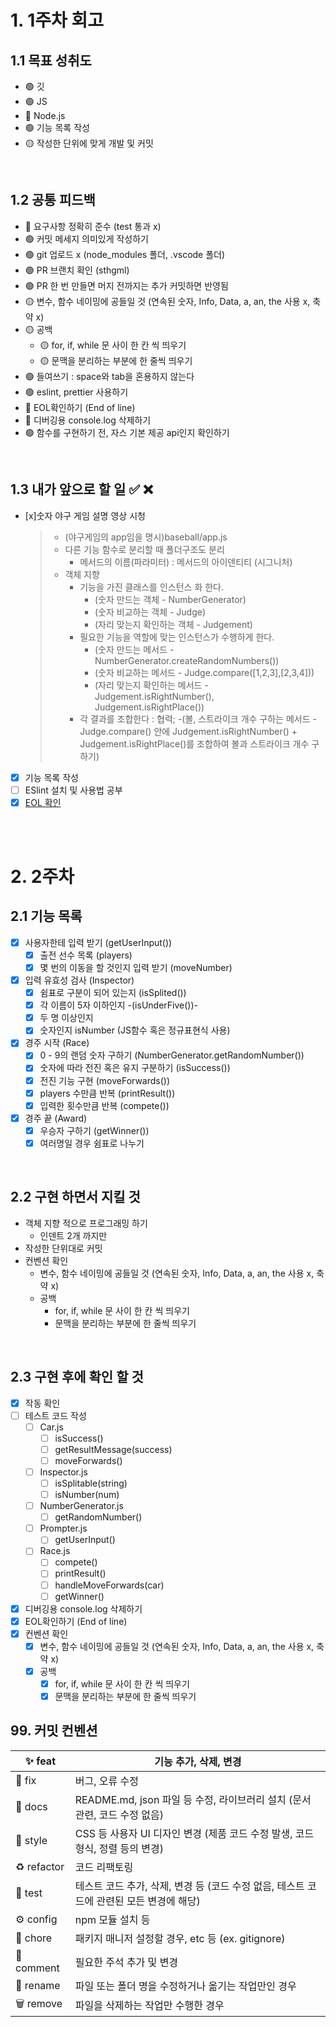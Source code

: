 # 1. 1주차 회고
## 1.1 목표 성취도 
- 🟢 깃 
- 🟢 JS 
- 🔴 Node.js 
- 🟢 기능 목록 작성 
- 🟡 작성한 단위에 맞게 개발 및 커밋 

<br />
 
## 1.2 공통 피드백
- 🔴 요구사항 정확히 준수  (test 통과 x)
- 🟢 커밋 메세지 의미있게 작성하기 
- 🟢 git 업로드 x (node_modules 폴더, .vscode 폴더) 
- 🟢 PR 브랜치 확인 (sthgml) 
- 🟢 PR 한 번 만들면 머지 전까지는 추가 커밋하면 반영됨 
- 🟡 변수, 함수 네이밍에 공들일 것 (연속된 숫자, Info, Data, a, an, the 사용 x, 축약 x) 
- 🟡 공백 
  - 🟡 for, if, while 문 사이 한 칸 씩 띄우기 
  - 🟡 문맥을 분리하는 부분에 한 줄씩 띄우기 
- 🟢 들여쓰기 : space와 tab을 혼용하지 않는다 
- 🟢 eslint, prettier 사용하기 
- 🔴 EOL확인하기 (End of line) 
- 🔴 디버깅용 console.log 삭제하기 
- 🟢 함수를 구현하기 전, 자스 기본 제공 api인지 확인하기 

<br />
 
## 1.3 내가 앞으로 할 일 ✅ ❌
- [x]숫자 야구 게임 설명 영상 시청 
  > - (야구게임의 app임을 명시)baseball/app.js
  > - 다른 기능 함수로 분리할 때 폴더구조도 분리
  >   - 메서드의 이름(파라미터) : 메서드의 아이덴티티 (시그니처)
  > - 객체 지향
  >   - 기능을 가진 클래스를 인스턴스 화 한다. 
  >     - (숫자 만드는 객체 - NumberGenerator) 
  >     - (숫자 비교하는 객체 - Judge)
  >     - (자리 맞는지 확인하는 객체 - Judgement)
  >   - 필요한 기능을 역할에 맞는 인스턴스가 수행하게 한다. 
  >     - (숫자 만드는 메서드 - NumberGenerator.createRandomNumbers())
  >     - (숫자 비교하는 메서드 - Judge.compare([1,2,3],[2,3,4]))
  >     - (자리 맞는지 확인하는 메서드 - Judgement.isRightNumber(), Judgement.isRightPlace())
  >   - 각 결과를 조합한다 : 협력; 
  >     -(볼, 스트라이크 개수 구하는 메서드 - Judge.compare() 안에 Judgement.isRightNumber() + Judgement.isRightPlace()를 조합하여 볼과 스트라이크 개수 구하기)
- [x] 기능 목록 작성  
- [ ] ESlint 설치 및 사용법 공부
- [x] [EOL 확인](https://avocado12-note.tistory.com/11)

<br />
 
<br />
 
# 2. 2주차 
## 2.1 기능 목록
- [x] 사용자한테 입력 받기 (getUserInput())
  - [x] 출전 선수 목록 (players)
  - [x] 몇 번의 이동을 할 것인지 입력 받기 (moveNumber)
- [x] 입력 유효성 검사 (Inspector)
  - [x] 쉼표로 구분이 되어 있는지 (isSplited())
  - [x] 각 이름이 5자 이하인지 -(isUnderFive())-
  - [x] 두 명 이상인지
  - [x] 숫자인지 isNumber (JS함수 혹은 정규표현식 사용)
- [x] 경주 시작 (Race)
  - [x] 0 - 9의 랜덤 숫자 구하기 (NumberGenerator.getRandomNumber())
  - [x] 숫자에 따라 전진 혹은 유지 구분하기 (isSuccess())
  - [x] 전진 기능 구현 (moveForwards())
  - [x] players 수만큼 반복 (printResult())
  - [x] 입력한 횟수만큼 반복 (compete())
- [x] 경주 끝 (Award) 
  - [x] 우승자 구하기 (getWinner())
  - [x] 여러명일 경우 쉼표로 나누기

<br />
 
## 2.2 구현 하면서 지킬 것
- 객체 지향 적으로 프로그래밍 하기 
  - 인덴트 2개 까지만
- 작성한 단위대로 커밋 
- 컨벤션 확인
  - 변수, 함수 네이밍에 공들일 것 (연속된 숫자, Info, Data, a, an, the 사용 x, 축약 x)
  - 공백  
    - for, if, while 문 사이 한 칸 씩 띄우기
    - 문맥을 분리하는 부분에 한 줄씩 띄우기

<br />
 
## 2.3 구현 후에 확인 할 것
- [x] 작동 확인 
- [ ] 테스트 코드 작성
  - [ ] Car.js
    - [ ] isSuccess()
    - [ ] getResultMessage(success)
    - [ ] moveForwards()
  - [ ] Inspector.js
    - [ ] isSplitable(string)
    - [ ] isNumber(num)
  - [ ] NumberGenerator.js
    - [ ] getRandomNumber()
  - [ ] Prompter.js
    - [ ] getUserInput()
  - [ ] Race.js
    - [ ] compete()
    - [ ] printResult()
    - [ ] handleMoveForwards(car)
    - [ ] getWinner()
- [x] 디버깅용 console.log 삭제하기 
- [x] EOL확인하기 (End of line) 
- [x] 컨벤션 확인
  - [x] 변수, 함수 네이밍에 공들일 것 (연속된 숫자, Info, Data, a, an, the 사용 x, 축약 x)
  - [x] 공백  
    - [x] for, if, while 문 사이 한 칸 씩 띄우기
    - [x] 문맥을 분리하는 부분에 한 줄씩 띄우기

## 99. 커밋 컨벤션
| ✨ feat | 기능 추가, 삭제, 변경 |
| --- | --- |
| 🐛 fix | 버그, 오류 수정 |
| 📝 docs | README.md, json 파일 등 수정, 라이브러리 설치 (문서 관련, 코드 수정 없음) |
| 🎨 style | CSS 등 사용자 UI 디자인 변경 (제품 코드 수정 발생, 코드 형식, 정렬 등의 변경) |
| ♻️ refactor | 코드 리팩토링 |
| 🧪 test | 테스트 코드 추가, 삭제, 변경 등 (코드 수정 없음, 테스트 코드에 관련된 모든 변경에 해당) |
| ⚙️ config | npm 모듈 설치 등 |
| 🌱 chore | 패키지 매니저 설정할 경우, etc 등 (ex. gitignore) |
| 💬 comment | 필요한 주석 추가 및 변경 |
| 🚚 rename | 파일 또는 폴더 명을 수정하거나 옮기는 작업만인 경우 |
| 🗑️ remove | 파일을 삭제하는 작업만 수행한 경우 |